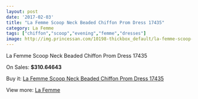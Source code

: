 ```yaml
---
layout: post
date: '2017-02-03'
title: "La Femme Scoop Neck Beaded Chiffon Prom Dress 17435"
category: La Femme
tags: ["chiffon","scoop","evening","femme","dresses"]
image: http://img.princessan.com/10198-thickbox_default/la-femme-scoop-neck-beaded-chiffon-prom-dress-17435.jpg
---
```

La Femme Scoop Neck Beaded Chiffon Prom Dress 17435

On Sales: **$310.64643**
<a href="https://www.princessan.com/en/la-femme/4418-la-femme-scoop-neck-beaded-chiffon-prom-dress-17435.html"><amp-img layout="responsive" width="600" height="600" src="//img.princessan.com/10198-thickbox_default/la-femme-scoop-neck-beaded-chiffon-prom-dress-17435.jpg" alt="La Femme Scoop Neck Beaded Chiffon Prom Dress 17435 0" /></a>
<a href="https://www.princessan.com/en/la-femme/4418-la-femme-scoop-neck-beaded-chiffon-prom-dress-17435.html"><amp-img layout="responsive" width="600" height="600" src="//img.princessan.com/10200-thickbox_default/la-femme-scoop-neck-beaded-chiffon-prom-dress-17435.jpg" alt="La Femme Scoop Neck Beaded Chiffon Prom Dress 17435 1" /></a>
<a href="https://www.princessan.com/en/la-femme/4418-la-femme-scoop-neck-beaded-chiffon-prom-dress-17435.html"><amp-img layout="responsive" width="600" height="600" src="//img.princessan.com/10199-thickbox_default/la-femme-scoop-neck-beaded-chiffon-prom-dress-17435.jpg" alt="La Femme Scoop Neck Beaded Chiffon Prom Dress 17435 2" /></a>

Buy it: [La Femme Scoop Neck Beaded Chiffon Prom Dress 17435](https://www.princessan.com/en/la-femme/4418-la-femme-scoop-neck-beaded-chiffon-prom-dress-17435.html "La Femme Scoop Neck Beaded Chiffon Prom Dress 17435")

View more: [La Femme](https://www.princessan.com/en/28-la-femme "La Femme")